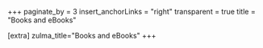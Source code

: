 +++
paginate_by = 3
insert_anchorLinks = "right"
transparent = true
title = "Books and eBooks"

[extra]
zulma_title="Books and eBooks"
+++
